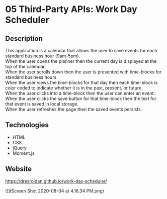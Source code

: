 # 05 Third-Party APIs: Work Day Scheduler

## Description

This application is a calendar that allows the user to save events for each standard business hour (9am-5pm). <br/>
When the user opens the planner then the current day is displayed at the top of the calendar.</br> 
When the user scrolls down then the user is presented with time-blocks for standard business hours </br> 
When the user views the time-blocks for that day then each time-block is color coded to indicate whether it is in the past, present, or future.<br> 
When the user clicks into a time-block then the user can enter an event.<br> 
When the user clicks the save button for that time-block then the text for that event is saved in local storage.<br> 
When the user refreshes the page then the saved events persists.<br> 


## Technologies

* HTML
* CSS
* jQuery
* Moment.js

## Website

https://dresroldan.github.io/work-day-scheduler/

![](Screen Shot 2020-08-04 at 4.16.34 PM.png)

